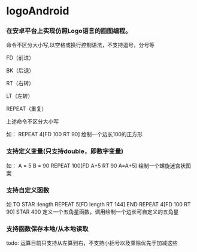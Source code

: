 # logoAndroid
### 在安卓平台上实现仿照Logo语言的画图编程。
命令不区分大小写,以空格或换行控制语法，不支持逗号，分号等 

FD（前进）

BK（后退）

RT（右转）

LT（左转）

REPEAT（重复）

上述命令不区分大小写

如：
REPEAT 4[FD 100 RT 90] 绘制一个边长100的正方形

### 支持定义变量(只支持double，即数字变量)
如：
A = 5 B = 90 REPEAT 100[FD A+5 RT 90 A=A+5] 绘制一个螺旋迷宫状图案 

### 支持自定义函数
如
TO STAR :length REPEAT 5[FD length RT 144] END REPEAT 4[FD 100 RT 90] STAR 400 定义一个五角星函数，调用绘制一个边长可自定义的五角星

### 支持函数保存本地/从本地读取

todo: 
运算目前只支持从左算到右，不支持小括号以及乘除优先于加减这些
